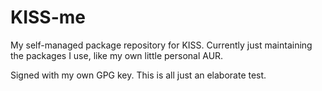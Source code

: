 # KISS-me
My self-managed package repository for KISS. Currently just maintaining the packages I use, like my own little personal AUR. 


Signed with my own GPG key. This is all just an elaborate test. 

